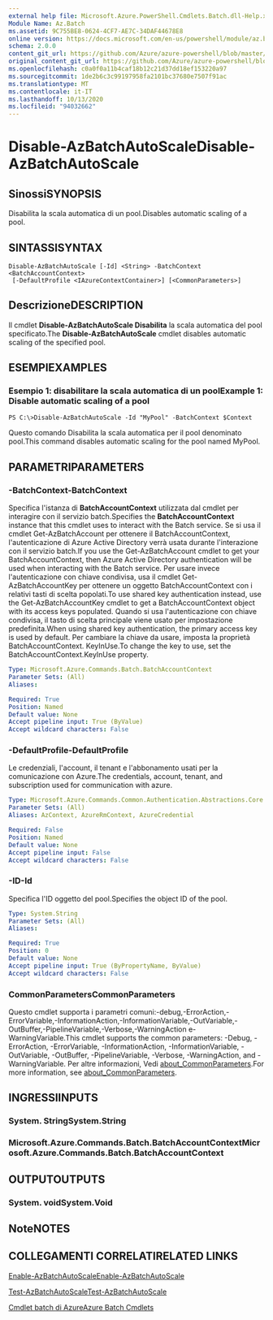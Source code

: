 ```yaml
---
external help file: Microsoft.Azure.PowerShell.Cmdlets.Batch.dll-Help.xml
Module Name: Az.Batch
ms.assetid: 9C755BE8-0624-4CF7-AE7C-34DAF44678E8
online version: https://docs.microsoft.com/en-us/powershell/module/az.batch/disable-azbatchautoscale
schema: 2.0.0
content_git_url: https://github.com/Azure/azure-powershell/blob/master/src/Batch/Batch/help/Disable-AzBatchAutoScale.md
original_content_git_url: https://github.com/Azure/azure-powershell/blob/master/src/Batch/Batch/help/Disable-AzBatchAutoScale.md
ms.openlocfilehash: c0a0f0a11b4caf18b12c21d37dd18ef153220a97
ms.sourcegitcommit: 1de2b6c3c99197958fa2101bc37680e7507f91ac
ms.translationtype: MT
ms.contentlocale: it-IT
ms.lasthandoff: 10/13/2020
ms.locfileid: "94032662"
---
```

# <span data-ttu-id="c509e-101">Disable-AzBatchAutoScale</span><span class="sxs-lookup"><span data-stu-id="c509e-101">Disable-AzBatchAutoScale</span></span>

## <span data-ttu-id="c509e-102">Sinossi</span><span class="sxs-lookup"><span data-stu-id="c509e-102">SYNOPSIS</span></span>
<span data-ttu-id="c509e-103">Disabilita la scala automatica di un pool.</span><span class="sxs-lookup"><span data-stu-id="c509e-103">Disables automatic scaling of a pool.</span></span>

## <span data-ttu-id="c509e-104">SINTASSI</span><span class="sxs-lookup"><span data-stu-id="c509e-104">SYNTAX</span></span>

```
Disable-AzBatchAutoScale [-Id] <String> -BatchContext <BatchAccountContext>
 [-DefaultProfile <IAzureContextContainer>] [<CommonParameters>]
```

## <span data-ttu-id="c509e-105">Descrizione</span><span class="sxs-lookup"><span data-stu-id="c509e-105">DESCRIPTION</span></span>
<span data-ttu-id="c509e-106">Il cmdlet **Disable-AzBatchAutoScale Disabilita** la scala automatica del pool specificato.</span><span class="sxs-lookup"><span data-stu-id="c509e-106">The **Disable-AzBatchAutoScale** cmdlet disables automatic scaling of the specified pool.</span></span>

## <span data-ttu-id="c509e-107">ESEMPI</span><span class="sxs-lookup"><span data-stu-id="c509e-107">EXAMPLES</span></span>

### <span data-ttu-id="c509e-108">Esempio 1: disabilitare la scala automatica di un pool</span><span class="sxs-lookup"><span data-stu-id="c509e-108">Example 1: Disable automatic scaling of a pool</span></span>
```
PS C:\>Disable-AzBatchAutoScale -Id "MyPool" -BatchContext $Context
```

<span data-ttu-id="c509e-109">Questo comando Disabilita la scala automatica per il pool denominato pool.</span><span class="sxs-lookup"><span data-stu-id="c509e-109">This command disables automatic scaling for the pool named MyPool.</span></span>

## <span data-ttu-id="c509e-110">PARAMETRI</span><span class="sxs-lookup"><span data-stu-id="c509e-110">PARAMETERS</span></span>

### <span data-ttu-id="c509e-111">-BatchContext</span><span class="sxs-lookup"><span data-stu-id="c509e-111">-BatchContext</span></span>
<span data-ttu-id="c509e-112">Specifica l'istanza di **BatchAccountContext** utilizzata dal cmdlet per interagire con il servizio batch.</span><span class="sxs-lookup"><span data-stu-id="c509e-112">Specifies the **BatchAccountContext** instance that this cmdlet uses to interact with the Batch service.</span></span>
<span data-ttu-id="c509e-113">Se si usa il cmdlet Get-AzBatchAccount per ottenere il BatchAccountContext, l'autenticazione di Azure Active Directory verrà usata durante l'interazione con il servizio batch.</span><span class="sxs-lookup"><span data-stu-id="c509e-113">If you use the Get-AzBatchAccount cmdlet to get your BatchAccountContext, then Azure Active Directory authentication will be used when interacting with the Batch service.</span></span> <span data-ttu-id="c509e-114">Per usare invece l'autenticazione con chiave condivisa, usa il cmdlet Get-AzBatchAccountKey per ottenere un oggetto BatchAccountContext con i relativi tasti di scelta popolati.</span><span class="sxs-lookup"><span data-stu-id="c509e-114">To use shared key authentication instead, use the Get-AzBatchAccountKey cmdlet to get a BatchAccountContext object with its access keys populated.</span></span> <span data-ttu-id="c509e-115">Quando si usa l'autenticazione con chiave condivisa, il tasto di scelta principale viene usato per impostazione predefinita.</span><span class="sxs-lookup"><span data-stu-id="c509e-115">When using shared key authentication, the primary access key is used by default.</span></span> <span data-ttu-id="c509e-116">Per cambiare la chiave da usare, imposta la proprietà BatchAccountContext. KeyInUse.</span><span class="sxs-lookup"><span data-stu-id="c509e-116">To change the key to use, set the BatchAccountContext.KeyInUse property.</span></span>

```yaml
Type: Microsoft.Azure.Commands.Batch.BatchAccountContext
Parameter Sets: (All)
Aliases:

Required: True
Position: Named
Default value: None
Accept pipeline input: True (ByValue)
Accept wildcard characters: False
```

### <span data-ttu-id="c509e-117">-DefaultProfile</span><span class="sxs-lookup"><span data-stu-id="c509e-117">-DefaultProfile</span></span>
<span data-ttu-id="c509e-118">Le credenziali, l'account, il tenant e l'abbonamento usati per la comunicazione con Azure.</span><span class="sxs-lookup"><span data-stu-id="c509e-118">The credentials, account, tenant, and subscription used for communication with azure.</span></span>

```yaml
Type: Microsoft.Azure.Commands.Common.Authentication.Abstractions.Core.IAzureContextContainer
Parameter Sets: (All)
Aliases: AzContext, AzureRmContext, AzureCredential

Required: False
Position: Named
Default value: None
Accept pipeline input: False
Accept wildcard characters: False
```

### <span data-ttu-id="c509e-119">-ID</span><span class="sxs-lookup"><span data-stu-id="c509e-119">-Id</span></span>
<span data-ttu-id="c509e-120">Specifica l'ID oggetto del pool.</span><span class="sxs-lookup"><span data-stu-id="c509e-120">Specifies the object ID of the pool.</span></span>

```yaml
Type: System.String
Parameter Sets: (All)
Aliases:

Required: True
Position: 0
Default value: None
Accept pipeline input: True (ByPropertyName, ByValue)
Accept wildcard characters: False
```

### <span data-ttu-id="c509e-121">CommonParameters</span><span class="sxs-lookup"><span data-stu-id="c509e-121">CommonParameters</span></span>
<span data-ttu-id="c509e-122">Questo cmdlet supporta i parametri comuni:-debug,-ErrorAction,-ErrorVariable,-InformationAction,-InformationVariable,-OutVariable,-OutBuffer,-PipelineVariable,-Verbose,-WarningAction e-WarningVariable.</span><span class="sxs-lookup"><span data-stu-id="c509e-122">This cmdlet supports the common parameters: -Debug, -ErrorAction, -ErrorVariable, -InformationAction, -InformationVariable, -OutVariable, -OutBuffer, -PipelineVariable, -Verbose, -WarningAction, and -WarningVariable.</span></span> <span data-ttu-id="c509e-123">Per altre informazioni, Vedi [about_CommonParameters](http://go.microsoft.com/fwlink/?LinkID=113216).</span><span class="sxs-lookup"><span data-stu-id="c509e-123">For more information, see [about_CommonParameters](http://go.microsoft.com/fwlink/?LinkID=113216).</span></span>

## <span data-ttu-id="c509e-124">INGRESSI</span><span class="sxs-lookup"><span data-stu-id="c509e-124">INPUTS</span></span>

### <span data-ttu-id="c509e-125">System. String</span><span class="sxs-lookup"><span data-stu-id="c509e-125">System.String</span></span>

### <span data-ttu-id="c509e-126">Microsoft.Azure.Commands.Batch.BatchAccountContext</span><span class="sxs-lookup"><span data-stu-id="c509e-126">Microsoft.Azure.Commands.Batch.BatchAccountContext</span></span>

## <span data-ttu-id="c509e-127">OUTPUT</span><span class="sxs-lookup"><span data-stu-id="c509e-127">OUTPUTS</span></span>

### <span data-ttu-id="c509e-128">System. void</span><span class="sxs-lookup"><span data-stu-id="c509e-128">System.Void</span></span>

## <span data-ttu-id="c509e-129">Note</span><span class="sxs-lookup"><span data-stu-id="c509e-129">NOTES</span></span>

## <span data-ttu-id="c509e-130">COLLEGAMENTI CORRELATI</span><span class="sxs-lookup"><span data-stu-id="c509e-130">RELATED LINKS</span></span>

[<span data-ttu-id="c509e-131">Enable-AzBatchAutoScale</span><span class="sxs-lookup"><span data-stu-id="c509e-131">Enable-AzBatchAutoScale</span></span>](./Enable-AzBatchAutoScale.md)

[<span data-ttu-id="c509e-132">Test-AzBatchAutoScale</span><span class="sxs-lookup"><span data-stu-id="c509e-132">Test-AzBatchAutoScale</span></span>](./Test-AzBatchAutoScale.md)

[<span data-ttu-id="c509e-133">Cmdlet batch di Azure</span><span class="sxs-lookup"><span data-stu-id="c509e-133">Azure Batch Cmdlets</span></span>](/powershell/module/Az.Batch/)


